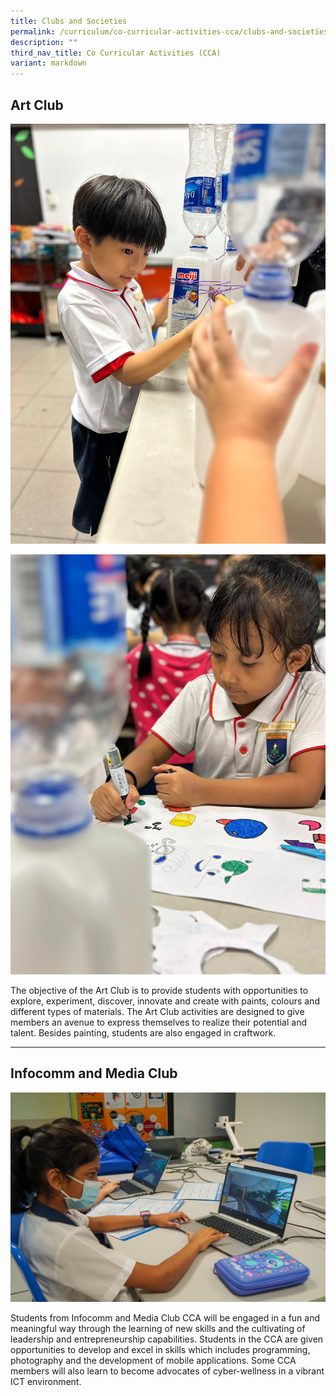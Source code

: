 ```yaml
---
title: Clubs and Societies
permalink: /curriculum/co-curricular-activities-cca/clubs-and-societies/
description: ""
third_nav_title: Co Curricular Activities (CCA)
variant: markdown
---
```

Art Club
--------

![](/images/Art_Club_CCA_2.jpg)

![](/images/Art_Club_CCA_3.jpg)

The objective of the Art Club is to provide students with opportunities to explore, experiment, discover, innovate and create with paints, colours and different types of materials. The Art Club activities are designed to give members an avenue to express themselves to realize their potential and talent. Besides painting, students are also engaged in craftwork.   

* * *

Infocomm and Media Club
----------------------------
![](/images/Infocomm_CCA_2.jpg)

Students from Infocomm and Media Club CCA will be engaged in a fun and meaningful way through the learning of new skills and the cultivating of leadership and entrepreneurship capabilities. Students in the CCA are given opportunities to develop and excel in skills which includes programming, photography and the development of mobile applications. Some CCA members will also learn to become advocates of cyber-wellness in a vibrant ICT environment.